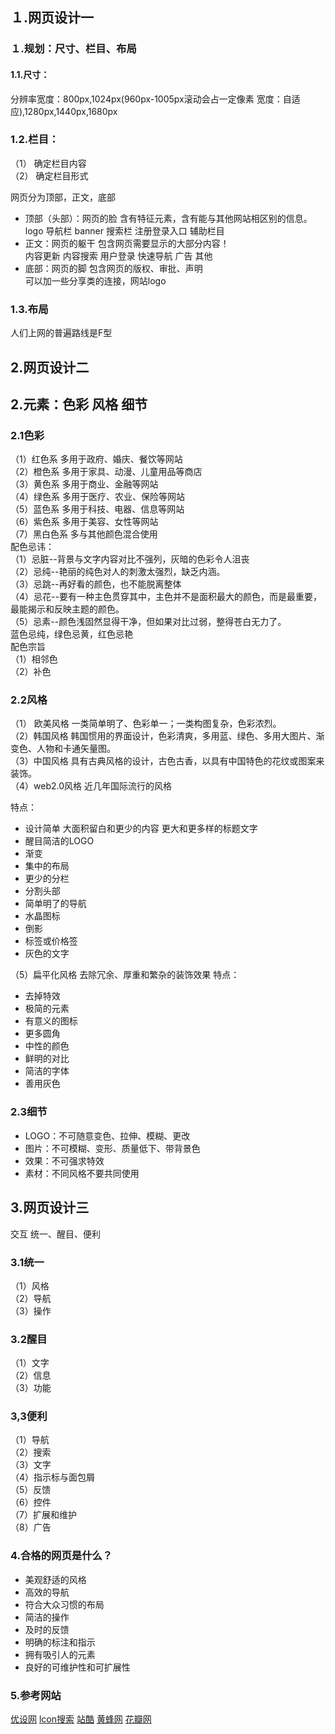 ## １.网页设计一
### １.规划：尺寸、栏目、布局
#### 1.1.尺寸：
  分辨率宽度：800px,1024px(960px-1005px滚动会占一定像素  宽度：自适应),1280px,1440px,1680px

### 1.2.栏目：  
（1） 确定栏目内容  
（2） 确定栏目形式

网页分为顶部，正文，底部  
- 顶部（头部）：网页的脸  含有特征元素，含有能与其他网站相区别的信息。  
  logo  导航栏  banner  搜索栏   注册登录入口    辅助栏目  
- 正文：网页的躯干   包含网页需要显示的大部分内容！  
内容更新    内容搜索  用户登录   快速导航   广告  其他  
- 底部：网页的脚   包含网页的版权、审批、声明  
可以加一些分享类的连接，网站logo
### 1.3.布局
人们上网的普遍路线是F型  

## 2.网页设计二 
## 2.元素：色彩   风格    细节
### 2.1色彩  
（1）红色系   多用于政府、婚庆、餐饮等网站  
（2）橙色系   多用于家具、动漫、儿童用品等商店  
（3）黄色系   多用于商业、金融等网站  
（4）绿色系   多用于医疗、农业、保险等网站  
（5）蓝色系   多用于科技、电器、信息等网站  
（6）紫色系   多用于美容、女性等网站  
（7）黑白色系 多与其他颜色混合使用  
配色忌讳：  
（1）忌脏--背景与文字内容对比不强列，灰暗的色彩令人沮丧  
（2）忌纯--艳丽的纯色对人的刺激太强烈，缺乏内涵。  
（3）忌跳--再好看的颜色，也不能脱离整体  
（4）忌花--要有一种主色贯穿其中，主色并不是面积最大的颜色，而是最重要，最能揭示和反映主题的颜色。  
（5）忌素--颜色浅固然显得干净，但如果对比过弱，整得苍白无力了。  
蓝色忌纯，绿色忌黄，红色忌艳  
配色宗旨  
（1）相邻色  
（2）补色  
### 2.2风格
（1） 欧美风格  一类简单明了、色彩单一；一类构图复杂，色彩浓烈。  
（2）韩国风格  韩国惯用的界面设计，色彩清爽，多用蓝、绿色、多用大图片、渐变色、人物和卡通矢量图。  
（3）中国风格  具有古典风格的设计，古色古香，以具有中国特色的花纹或图案来装饰。  
（4）web2.0风格   近几年国际流行的风格 

特点：
- 设计简单   大面积留白和更少的内容   更大和更多样的标题文字  
- 醒目简洁的LOGO  
- 渐变  
- 集中的布局  
- 更少的分栏  
- 分割头部  
- 简单明了的导航  
- 水晶图标  
- 倒影  
- 标签或价格签  
- 灰色的文字 

（5）扁平化风格   去除冗余、厚重和繁杂的装饰效果
特点：
- 去掉特效
- 极简的元素
- 有意义的图标
- 更多圆角
- 中性的颜色
- 鲜明的对比
- 简洁的字体
- 善用灰色

### 2.3细节  
- LOGO：不可随意变色、拉伸、模糊、更改  
- 图片：不可模糊、变形、质量低下、带背景色  
- 效果：不可强求特效  
- 素材：不同风格不要共同使用 

##  3.网页设计三
交互   统一、醒目、便利  
### 3.1统一
（1）风格  
（2）导航  
（3）操作  
### 3.2醒目
（1）文字  
（2）信息  
（3）功能
### 3,3便利
（1）导航  
（2）搜索  
（3）文字  
（4）指示标与面包屑  
（5）反馈  
（6）控件  
（7）扩展和维护  
（8）广告  
### 4.合格的网页是什么？
- 美观舒适的风格
- 高效的导航
- 符合大众习惯的布局
- 简洁的操作
- 及时的反馈
- 明确的标注和指示
- 拥有吸引人的元素
- 良好的可维护性和可扩展性

### 5.参考网站
[优设网](http://www.uisdc.com/)
[lcon搜索](http://www.iconpng.com/)
[站酷](http://www.zcool.com.cn/)
[黄蜂网](http://sc.woofeng.cn/)
[花瓣网](http://huaban.com/)
